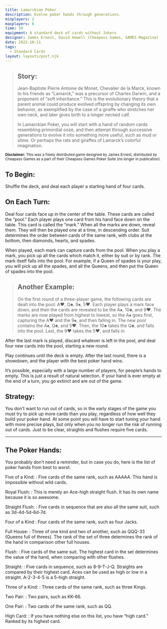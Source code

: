 ```yaml
---
title: Lamarckian Poker
description: Evolve poker hands through generations.
minplayers: 2
maxplayers: 6
time: 10
equipment: A standard deck of cards without Jokers
designer: James Ernest, David Howell (Cheapass Games, GAMES Magazine)
date: 2022-10-11
tags:
  - Standard Cards
layout: layouts/post.njk
---
```


> ## Story:
> Jean-Baptiste Pierre Antoine de Monet, Chevalier de la Marck, known to his friends as “Lamarck,” was a precursor of Charles Darwin, and a proponent of “soft inheritance.” This is the evolutionary theory that a parent animal could produce evolved offspring by changing its own behavior, as exemplified by the case of a giraffe who stretches her own neck, and later gives birth to a longer necked calf.
>
> In Lamarckian Poker, you will start with a hand of random cards resembling primordial ooze, and then attempt through successive generations to evolve it into something more useful, such as mud or slime. Or perhaps the rats and giraffes of Lamarck’s colorful imagination.

<p><small><strong>Disclaimer:</strong> This was a freely distributed game designed by James Ernest, distributed by Cheapass Games as a part of their Cheapass Games Poker Suite (no longer in publication).</small><p>

## To Begin:

Shuffle the deck, and deal each player a starting hand of four cards.

## On Each Turn:

Deal four cards face up in the center of the table. These cards are called the “pool.” Each player plays one card from his hand face down on the table. This card is called the “mark.” When all the marks are down, reveal them. They will then be played one at a time, in descending order. Suit determines the order between cards of the same rank, with clubs at the bottom, then diamonds, hearts, and spades.

When played, each mark can capture cards from the pool. When you play a mark, you pick up all the cards which match it, either by suit or by rank. The mark itself falls into the pool. For example, if a Queen of spades is your play, you will pick up all the spades, and all the Queens, and then put the Queen of spades into the pool.

> ## Another Example:
>
> On the first round of a three-player game, the following cards are dealt into the pool: A♥, Q♣, 9♠, 5♥. Each player plays a mark face down, and then the cards are revealed to be the A♠, 10♣, and 9♥. The marks are now played from highest to lowest, so the A♠ goes first, capturing the A♥ and the 9♠, and then falling in. The new pool contains the A♠, Q♣, and 5♥. Then, the 10♣ takes the Q♣, and falls into the pool. Last, the 9♥ takes the 5♥, and falls in.

After the last mark is played, discard whatever is left in the pool, and deal four new cards into the pool, starting a new round.

Play continues until the deck is empty. After the last round, there is a showdown, and the player with the best poker hand wins.

It’s possible, especially with a large number of players, for people’s hands to empty. This is just a result of natural selection. If your hand is ever empty at the end of a turn, you go extinct and are out of the game.

## Strategy:

You don’t want to run out of cards, so in the early stages of the game you must try to pick up more cards than you play, regardless of how well they build your poker hand. At some point you will have to start tuning your hand with more precise plays, but only when you no longer run the risk of running out of cards. Just to be clear, straights and flushes require five cards.

---

## The Poker Hands:

You probably don’t need a reminder, but in case you do, here is the list of poker hands from best to worst.

Five of a Kind:
: Five cards of the same rank, such as AAAAA. This hand is impossible without wild cards.

Royal Flush:
: This is merely an Ace-high straight flush. It has its own name because it is so awesome.

Straight Flush:
: Five cards in sequence that are also all the same suit, such as 3d-4d-5d-6d-7d.

Four of a Kind
: Four cards of the same rank, such as four Jacks.

Full House:
: Three of one kind and two of another, such as QQQ-33 (Queens full of threes). The rank of the set of three determines the rank of the hand in comparison other full houses.

Flush:
: Five cards of the same suit. The highest card in the set determines the value of the hand, when comparing with other flushes.

Straight:
: Five cards in sequence, such as 8-9-T-J-Q. Straights are compared by their highest card. Aces can be used as high or low in a straight. A-2-3-4-5 is a 5-high straight.

Three of a Kind:
: Three cards of the same rank, such as three Kings.

Two Pair:
: Two pairs, such as KK-66.

One Pair:
: Two cards of the same rank, such as QQ.

High Card:
: If you have nothing else on this list, you have “high card.” Ranked by its highest card.

